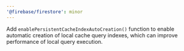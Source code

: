 ```yaml
---
'@firebase/firestore': minor
---
```


Add `enablePersistentCacheIndexAutoCreation()` function to enable automatic creation of local cache query indexes, which can improve performance of local query execution.
